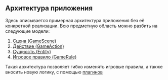 ## Архитектура приложения

Здесь описывается примерная архитектура приложения без её конкретной реализации. Всю предметную область можно разбить на следующие модели:

1. [Сцена (GameScene)](../model/scene.md) 
2. [Действие (GameAction)](../model/action.md)
3. [Сущность (Entity)](../model/entity.md)
4. [Игровое правило (GameRule)](../model/rule.md)

Такая архитектура позволяет гибко изменять игровые правила, а также вносить новую логику, с помощью [плагинов](../plugins/)
